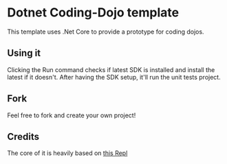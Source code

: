 # Dotnet Coding-Dojo template

This template uses .Net Core to provide a prototype for coding dojos.

## Using it

Clicking the Run command checks if latest SDK is installed and install the latest if it doesn't. After having the SDK setup, it'll run the unit tests project.

## Fork
Feel free to fork and create your own project!

## Credits

The core of it is heavily based on [this Repl](https://repl.it/@AMcC/dotnet5#README.md)
